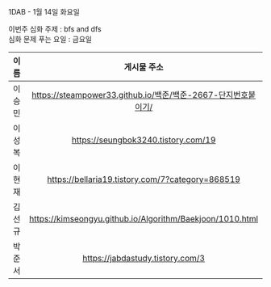 1DAB - 1월 14일 화요일

이번주 심화 주제 : bfs and dfs  
심화 문제 푸는 요일 : 금요일

| 이름 |게시물 주소|
| :------: | :----------------------------------------------------------: |
| 이승민 | https://steampower33.github.io/백준/백준-2667-단지번호붙이기/ |
| 이성복 | https://seungbok3240.tistory.com/19 |
| 이현재 | https://bellaria19.tistory.com/7?category=868519 |
| 김선규 | https://kimseongyu.github.io/Algorithm/Baekjoon/1010.html |
| 박준서 | https://jabdastudy.tistory.com/3 |